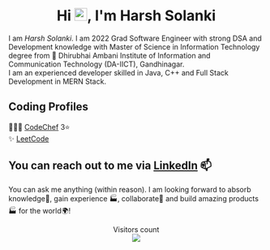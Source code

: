 <h1 align="center">Hi <img src="https://media.giphy.com/media/hvRJCLFzcasrR4ia7z/giphy.gif" width="25px">, I'm Harsh Solanki</h1>

I am _Harsh Solanki_. I am 2022 Grad Software Engineer with strong DSA and Development knowledge with Master of Science in Information Technology degree from 🏫 Dhirubhai Ambani Institute of Information and Communication Technology (DA-IICT), Gandhinagar. <br>
I am an experienced developer skilled in Java, C++ and Full Stack Development in MERN Stack.

<!--
## My Skills
- **Expertise Area/Area(s) of Interest**
     - Data Structures and Algorithms
     - Object-Oriented Programming(OOP)
     - Web Development
- **Programming Languages**
     - Java
     - C++
     - JavaScript
- **Tools and Technologies**
     - React JS ⚛️
     - Node JS
     - Express JS
     - MongoDB
     - MySQL
     - PostgreSQL
     - Git
     - GitHub
     - Linux/Unix
     - Visual Studio Code
     - Eclipse
     - IntelliJ IDEA
- **Core**
     - DataBase Management System
     - Operating System
     - Computer Networking
     - Low-Level Design
     - System Design


## Achievements and Certificates
-->
## Coding Profiles
👨🏽‍💻 [CodeChef](https://www.codechef.com/users/harshsol) 3⭐ <br>
✨ [LeetCode](https://leetcode.com/harsh2105/) <br> 
<!--
⚡ [Geeksforgeeks Certification for Low-Level Design (LLD)](https://media.geeksforgeeks.org/courses/certificates/3d04c35032167da040fdb2811f20f94c.pdf) <br>

## Interests and Hobbies
♙ [Chess](https://www.chess.com/member/harshstriker) <br>
💻 Latest Tech

-->

## You can reach out to me via [LinkedIn](https://www.linkedin.com/in/harshsolanki2105) 📫


You can ask me anything (within reason). I am looking forward to absorb knowledge🧠, gain experience 🏭, collaborate🤝 and build amazing products 🏭 for the world🌍!


<p align="center"> 
  Visitors count<br>
  <img src="https://profile-counter.glitch.me/harsh-solanki21/count.svg" />
</p>

